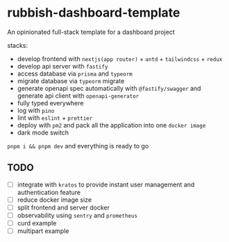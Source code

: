 # rubbish-dashboard-template

An opinionated full-stack template for a dashboard project

stacks:

- develop frontend with `nextjs(app router)` + `antd` + `tailwindcss` + `redux`
- develop api server with `fastify`
- access database via `prisma` and `typeorm`
- migrate database via `typeorm` migrate
- generate openapi spec automatically with `@fastify/swagger` and generate api client with `openapi-generator`
- fully typed everywhere
- log with `pino`
- lint with `eslint` + `prettier`
- deploy with `pm2` and pack all the application into one `docker image`
- dark mode switch

`pnpm i && pnpm dev` and everything is ready to go

## TODO

- [ ] integrate with `kratos` to provide instant user management and authentication feature
- [ ] reduce docker image size
- [ ] split frontend and server docker
- [ ] observability using `sentry` and `prometheus`
- [ ] curd example
- [ ] multipart example
